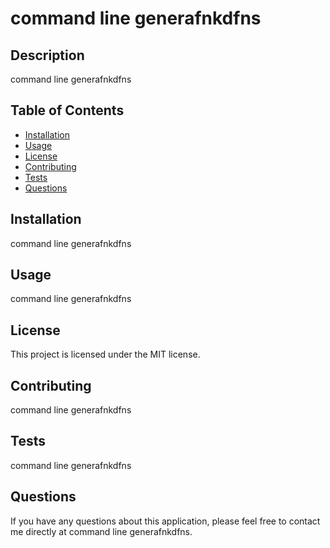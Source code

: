 # command line generafnkdfns

  ## Description
  command line generafnkdfns

  ## Table of Contents
  * [Installation](#installation)
  * [Usage](#usage)
  * [License](#license)
  * [Contributing](#contributing)
  * [Tests](#tests)
  * [Questions](#questions)

  ## Installation
  command line generafnkdfns

  ## Usage
  command line generafnkdfns

  ## License
  This project is licensed under the MIT license. 

  ## Contributing
  command line generafnkdfns

  ## Tests
  command line generafnkdfns

  ## Questions
  If you have any questions about this application, please feel free to contact me directly at command line generafnkdfns.
